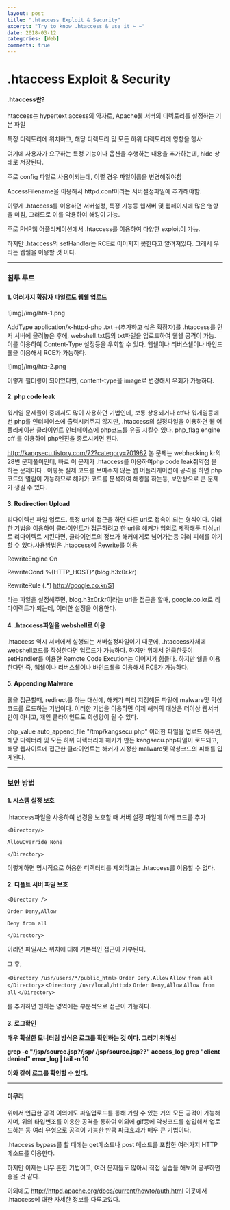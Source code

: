 ```yaml
---
layout: post
title: ".htaccess Exploit & Security"
excerpt: "Try to know .htaccess & use it ~_~"
date: 2018-03-12
categories: [Web]
comments: true 
---
```


# .htaccess Exploit & Security



#### .htaccess란?

htaccess는 hypertext access의 약자로, Apache웹 서버의 디렉토리를 설정하는 기본 파일

특정 디렉토리에 위치하고, 해당 디렉토리 및 모든 하위 디렉토리에 영향을 행사

여기에 사용자가 요구하는 특정 기능이나 옵션을 수행하는 내용을 추가하는데, hide 상태로 저장된다.

주로 config 파일로 사용이되는데, 이럴 경우 파일이름을 변경해줘야함

AccessFilename을 이용해서 httpd.conf이라는 서버설정파일에 추가해야함.

이렇게 .htaccess를 이용하면 서버설정, 특정 기능등 웹서버 및 웹페이지에 많은 영향을 미침, 그러므로 이를 악용하여 해킹이 가능.

주로 PHP웹 어플리케이션에서 .htaccess를 이용하여 다양한 exploit이 가능.

하지만 .htaccess의 setHandler는 RCE로 이어지지 못한다고 알려져있다. 그래서 우리는 웹쉘을 이용할 것 이다. 

<hr>


<h3>침투 루트<h3>

#### 1. 여러가지 확장자 파일로도 웹쉘 업로드

![img]/img/hta-1.png

AddType application/x-httpd-php .txt +(추가하고 싶은 확장자)를  .htaccess를 먼저 서버에 올려놓은 후에, webshell.txt등의 txt파일을 업로드하여 웹쉘 공격이 가능. 이를 이용하여 Content-Type 설정등을 우회할 수 있다. 웹쉘이나 리버스쉘이나 바인드쉘을 이용해서 RCE가 가능하다.

![img]/img/hta-2.png

이렇게 필터링이 되어있다면, content-type을 image로 변경해서 우회가 가능하다. 

#### 2. php code leak

워게임 문제풀이 중에서도 많이 사용하던 기법인데, 보통 상용되거나 ctf나 워게임등에선 php를 인터페이스에 출력시켜주지 않지만, .htaccess의 설정파일을 이용하면 웹 어플리케이션 클라이언트 인터페이스에 php코드를 유출 시킬수 있다. php_flag engine off 를 이용하여 php엔진을 종료시키면 된다. 

http://kangsecu.tistory.com/72?category=701982  본 문제는 webhacking.kr의 28번 문제풀이인데,  바로 이 문제가 .htaccess를 이용하여php code leak취약점 을 하는 문제이다 . 이렇듯 실제 코드를 보여주지 않는 웹 어플리케이션에 공격을 하면 php코드의 열람이 가능하므로 해커가 코드를 분석하여 해킹을 하는등,  보안상으로 큰 문제가 생길 수 있다.



#### 3. Redirection Upload

리다이렉션 파일 업로드. 특정 url에 접근을 하면 다른 url로 접속이 되는 형식이다. 이러한 기법을 이용하여 클라이언트가 접근하려고 한 url을 해커가 임의로 제작해둔 피싱url로 리다이렉트 시킨다면, 클라이언트의 정보가 해커에게로 넘어가는등 여러 피해를 야기할 수 있다.사용방법은 .htaccess에 Rewrite를 이용

RewriteEngine On

RewriteCond %{HTTP_HOST}^(blog.h3x0r.kr)

RewriteRule (.*) http://google.co.kr/$1

라는 파일을 설정해주면, blog.h3x0r.kr이라는  url을 접근을 할때, google.co.kr로 리다이렉트가 되는데, 이러한 설정을 이용한다.



#### 4. .htaccess파일을 webshell로 이용

.htaccess 역시 서버에서 실행되는 서버설정파일이기 때문에, .htaccess자체에 webshell코드를 작성한다면 업로드가 가능하다. 하지만 위에서 언급한듯이 setHandler를 이용한 Remote Code Excution는 이어지기 힘들다. 하지만 쉘을 이용한다면 즉, 웹쉘이나 리버스쉘이나 바인드쉘을 이용해서 RCE가 가능하다.



#### 5. Appending Malware

웹을 접근할때, redirect를 하는 대신에, 해커가 미리 지정해둔 파일에 malware및 악성코드를 로드하는 기법이다. 이러한 기법을 이용하면 이제 해커의 대상은 더이상 웹서버만이 아니고, 개인 클라이언트도 희생양이 될 수 있다.

php_value auto_append_file "/tmp/kangsecu.php" 이러한 파일을 업로드 해주면, 해당 디렉터리 및 모든 하위 디렉터리에 해커가 만든 kangsecu.php파일이 로드되고, 해당 웹사이트에 접근한 클라이언트는 해커가 지정한 malware및 악성코드의 피해를 입게된다.



<hr>

<h3>보안 방법</h3>



<h4>1. 시스템 설정 보호</h4>

.htaccess파일을 사용하여 변경을 보호할 때 서버 설정 파일에 아래 코드를 추가

`<Directory/>`

`AllowOverride None`

`</Directory>`

이렇게하면 명시적으로 허용한 디렉터리를 제외하고는 .htaccess를 이용할 수 없다.

<h4>2. 디폴트 서버 파일 보호</h4>

`<Directory />`

`Order Deny,Allow`

`Deny from all`

`</Directory>`

이러면 파일시스 위치에 대해 기본적인 접근이 거부된다. 

그 후, 

`<Directory /usr/users/*/public_html>` 
`Order Deny,Allow` 
`Allow from all` 
`</Directory>` 
`<Directory /usr/local/httpd>` 
`Order Deny,Allow` 
`Allow from all` 
`</Directory>`

를 추가하면 원하는 영역에는 부분적으로 접근이 가능하다.

<h4>3. 로그확인

매우 확실한 모니터링 방식은 로그를 확인하는 것 이다. 그러기 위해선 

grep -c "/jsp/source.jsp?/jsp/ /jsp/source.jsp??" access_log 
grep "client denied" error_log | tail -n 10

이와 같이 로그를 확인할 수 있다. 

<hr>

#### 마무리

위에서 언급한 공격 이외에도 파일업로드를 통해 가할 수 있는 거의 모든 공격이 가능해지며, 위의 타입변조를 이용한 공격을 통하여 이외에 gif등에 악성코드를 삽입해서 업로드하는 등 여러 유형으로 공격이 가능한 만큼 파급효과가 매우 큰 기법이다.  

.htaccess bypass를 할 때에는 get메소드나 post 메소드를 포함한 여러가지  HTTP메소드를 이용한다.

하지만 이제는 너무 흔한 기법이고, 여러 문제들도 많아서 직접 실습을 해보며 공부하면 좋을 것 같다. 

이외에도 http://httpd.apache.org/docs/current/howto/auth.html 이곳에서 .htaccess에 대한 자세한 정보를 다루고있다.
